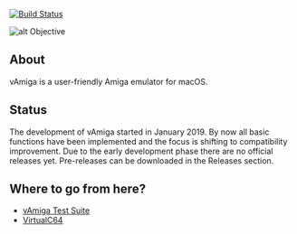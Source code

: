 [![Build Status](https://travis-ci.org/dirkwhoffmann/vAmiga.svg?branch=master)](https://travis-ci.org/dirkwhoffmann/vAmiga)

![alt Objective](http://www.dirkwhoffmann.de/vAMIGA/pics/objective8.jpg)

## About

vAmiga is a user-friendly Amiga emulator for macOS.

## Status

The development of vAmiga started in January 2019. By now all basic functions have been implemented and the focus is shifting to compatibility improvement. Due to the early development phase there are no official releases yet. Pre-releases can be downloaded in the Releases section. 
   
## Where to go from here?

- [vAmiga Test Suite](https://github.com/dirkwhoffmann/vAmigaTS)
- [VirtualC64](https://github.com/dirkwhoffmann/VirtualC64)
